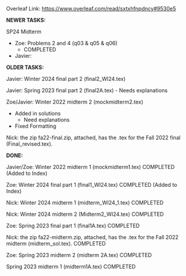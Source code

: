 Overleaf Link: https://www.overleaf.com/read/sxtxhfnpdncy#9530e5

**NEWER TASKS:**

SP24 Midterm
- Zoe: Problems 2 and 4 (q03 & q05 & q06)
    - COMPLETED
- Javier:


**OLDER TASKS:**

Javier: Winter 2024 final part 2 (final2_WI24.tex)
    
Javier: Spring 2023 final part 2 (final2A.tex)
    - Needs explanations

Zoe/Javier: Winter 2022 midterm 2 (mockmidterm2.tex)
- Added in solutions
    - Need explanations
- Fixed Formatting

Nick: the zip fa22-final.zip, attached, has the .tex for the Fall 2022 final (Final_revised.tex).

**DONE:**

Javier/Zoe: Winter 2022 midterm 1 (mockmidterm1.tex)
COMPLETED (Added to Index)

Zoe: Winter 2024 final part 1 (final1_WI24.tex)
COMPLETED (Added to Index)

Nick: Winter 2024 midterm 1 (midterm_WI24_1.tex)
COMPLETED

Nick: Winter 2024 midterm 2 (Midterm2_WI24.tex)
COMPLETED

Zoe: Spring 2023 final part 1 (final1A.tex)
COMPLETED

Nick: the zip fa22-midterm.zip, attached, has the .tex for the Fall 2022 midterm (midterm_sol.tex).
COMPLETED

Zoe: Spring 2023 midterm 2 (midterm 2A.tex)
COMPLETED

Spring 2023 midterm 1 (midterm1A.tex)
COMPLETED